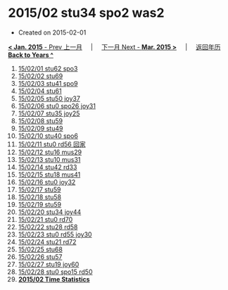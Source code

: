 # 2015/02 stu34 spo2 was2

- Created on 2015-02-01

[**< Jan. 2015** - Prev 上一月](_archived/lifelogs/2015/01/index.md) &nbsp; &nbsp; | &nbsp; &nbsp; [下一月 Next - **Mar. 2015 >**](_archived/lifelogs/2015/03/index.md) &nbsp; &nbsp; |  &nbsp; &nbsp; [返回年历 **Back to Years ^**](_archived/lifelogs.md)



1. [15/02/01 stu62 spo3](_archived/lifelogs/2015/02/d01.md)
2. [15/02/02 stu69](_archived/lifelogs/2015/02/d02.md)
3. [15/02/03 stu41 spo9](_archived/lifelogs/2015/02/d03.md)
4. [15/02/04 stu61](_archived/lifelogs/2015/02/d04.md)
5. [15/02/05 stu50 joy37](_archived/lifelogs/2015/02/d05.md)
6. [15/02/06 stu0 spo26 joy31](_archived/lifelogs/2015/02/d06.md)
7. [15/02/07 stu35 joy25](_archived/lifelogs/2015/02/d07.md)
8. [15/02/08 stu59](_archived/lifelogs/2015/02/d08.md)
9. [15/02/09 stu49](_archived/lifelogs/2015/02/d09.md)
10. [15/02/10 stu40 spo6](_archived/lifelogs/2015/02/d10.md)
11. [15/02/11 stu0 rd56 回家](_archived/lifelogs/2015/02/d11.md)
12. [15/02/12 stu16 mus29](_archived/lifelogs/2015/02/d12.md)
13. [15/02/13 stu10 mus31](_archived/lifelogs/2015/02/d13.md)
14. [15/02/14 stu42 rd33](_archived/lifelogs/2015/02/d14.md)
15. [15/02/15 stu18 mus41](_archived/lifelogs/2015/02/d15.md)
16. [15/02/16 stu0 joy32](_archived/lifelogs/2015/02/d16.md)
17. [15/02/17 stu59](_archived/lifelogs/2015/02/d17.md)
18. [15/02/18 stu58](_archived/lifelogs/2015/02/d18.md)
19. [15/02/19 stu59](_archived/lifelogs/2015/02/d19.md)
20. [15/02/20 stu34 joy44](_archived/lifelogs/2015/02/d20.md)
21. [15/02/21 stu0 rd70](_archived/lifelogs/2015/02/d21.md)
22. [15/02/22 stu28 rd58](_archived/lifelogs/2015/02/d22.md)
23. [15/02/23 stu0 rd55 joy30](_archived/lifelogs/2015/02/d23.md)
24. [15/02/24 stu21 rd72](_archived/lifelogs/2015/02/d24.md)
25. [15/02/25 stu68](_archived/lifelogs/2015/02/d25.md)
26. [15/02/26 stu57](_archived/lifelogs/2015/02/d26.md)
27. [15/02/27 stu19 joy60](_archived/lifelogs/2015/02/d27.md)
28. [15/02/28 stu0 spo15 rd50](_archived/lifelogs/2015/02/d28.md)
29. **[2015/02 Time Statistics](_archived/lifelogs/2015/02/time_stat.md)**
